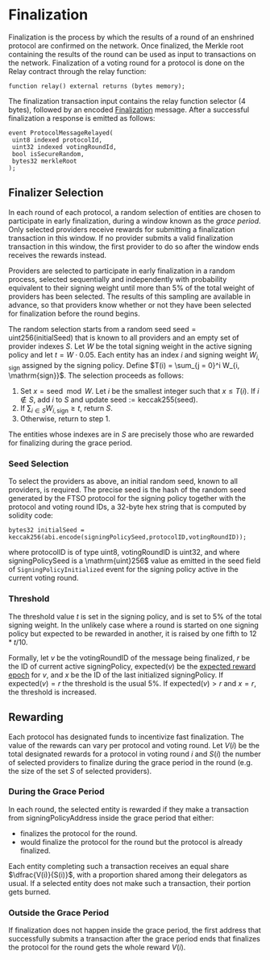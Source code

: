 # Finalization
Finalization is the process by which the results of a round of an enshrined protocol are confirmed on the network. Once finalized, the Merkle root containing the results of the round can be used as input to transactions on the network. Finalization of a voting round for a protocol is done on the Relay contract through the relay function:
```Solidity
function relay() external returns (bytes memory);
```
The finalization transaction input contains the relay function selector (4 bytes), followed by an encoded [Finalization](/src/FSP/Encoding.md#finalization) message. After a successful finalization a response is emitted as follows:
```Solidity
event ProtocolMessageRelayed(
 uint8 indexed protocolId,
 uint32 indexed votingRoundId,
 bool isSecureRandom,
 bytes32 merkleRoot
);
```

## Finalizer Selection
In each round of each protocol, a random selection of entities are chosen to participate in early finalization, during a window known as the _grace period_. Only selected providers receive rewards for submitting a finalization transaction in this window. If no provider submits a valid finalization transaction in this window, the first provider to do so after the window ends receives the rewards instead. 

Providers are selected to participate in early finalization in a random process, selected sequentially and independently with probability equivalent to their signing weight until more than $5\%$ of the total weight of providers has been selected. The results of this sampling are available in advance, so that providers know whether or not they have been selected for finalization before the round begins. 

The random selection starts from a random seed $\mathrm{seed}= \mathrm{uint}256(\mathrm{initialSeed})$ that is known to all providers and an empty set of provider indexes $S$. Let $W$ be the total signing weight in the active signing policy and let $t = W \cdot 0.05$. Each entity has an index $i$ and signing weight $W_{i, \mathrm{sign}}$ assigned by the signing policy. Define $T(i) = \sum_{j = 0}^i W_{i, \mathrm{sign}}$. The selection proceeds as follows:

1. Set $x = \mathrm{seed} \mod W$. Let $i$ be the smallest integer such that $x \leq T(i)$. If $i \notin S$, add $i$ to $S$ and update $\mathrm{seed} := \mathrm{keccak}255(\mathrm{seed})$.
2. If $\sum_{i  \in S} W_{i, \mathrm{sign}} \geq t$, return $S$.
3. Otherwise, return to step 1. 

The entities whose indexes are in $S$ are precisely those who are rewarded for finalizing during the grace period.

### Seed Selection
To select the providers as above, an initial random seed, known to all providers, is required.  The precise seed is the hash of the random seed generated by the FTSO protocol for the signing policy together with the protocol and voting round IDs, a 32-byte hex string that is computed by solidity code:
```solidity
bytes32 initialSeed = keccak256(abi.encode(signingPolicySeed,protocolID,votingRoundID));
```
where protocolID is of type $\mathrm{uint}8$, votingRoundID is $\mathrm{uint}32$, and
where signingPolicySeed is a \mathrm{uint}256$ value as emitted in the seed field of `SigningPolicyInitialized` event for the signing policy active in the current voting round. 

### Threshold
The threshold value $t$ is set in the signing policy, and is set to $5\%$ of the total signing weight. In the unlikely case where a round is started on one signing policy but expected to be rewarded in another, it is raised by one fifth to $12 * t /10$.

Formally, let $v$ be the votingRoundID of the message being finalized, $r$ be the ID of current active signingPolicy, $\mathrm{expected}(v)$ be the [expected reward epoch](Epochs.md#reward-epoch) for $v$, and $x$ be the ID of the last initialized signingPolicy. If $\mathrm{expected}(v) = r$ the threshold is the usual $5\%$. If $\mathrm{expected}(v) > r$ and $x=r$, the threshold is increased. 

## Rewarding
Each protocol has designated funds to incentivize fast finalization. The value of the rewards can vary per protocol and voting round. Let $V(i)$ be the total designated rewards for a protocol in voting round $i$ and $S(i)$ the number of selected providers to finalize during the grace period in the round (e.g. the size of the set $S$ of selected providers).

### During the Grace Period
In each round, the selected entity is rewarded if they make a transaction from signingPolicyAddress inside the grace period that either:
- finalizes the protocol for the round.
- would finalize the protocol for the round but the protocol is already finalized. 

Each entity completing such a transaction receives an equal share $\dfrac{V(i)}{S(i)}$, with a proportion shared among their delegators as usual. If a selected entity does not make such a transaction, their portion gets burned.

### Outside the Grace Period
If finalization does not happen inside the grace period, the first address that successfully submits a transaction after the grace period ends that finalizes the protocol for the round gets the whole reward $V(i)$.